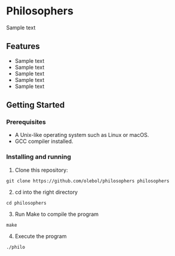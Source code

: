 # Philosophers

Sample text

## Features

- Sample text
- Sample text
- Sample text
- Sample text
- Sample text

## Getting Started

### Prerequisites

- A Unix-like operating system such as Linux or macOS.
- GCC compiler installed.

### Installing and running

1. Clone this repository:
```
git clone https://github.com/olebol/philosophers philosophers
```

2. cd into the right directory
```
cd philosophers
```

3. Run Make to compile the program
```
make
```

4. Execute the program
```
./philo
```